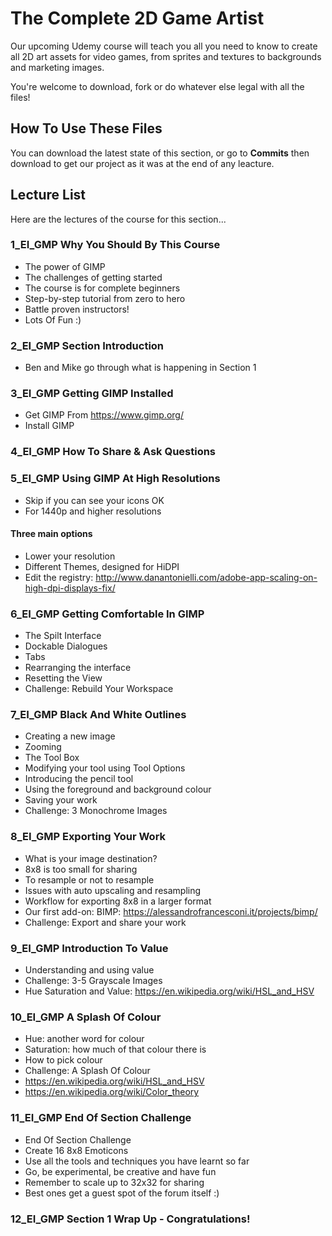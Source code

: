 # The Complete 2D Game Artist
Our upcoming Udemy course will teach you all you need to know to create all 2D art assets for video games, from sprites and textures to backgrounds and marketing images.

You're welcome to download, fork or do whatever else legal with all the files!

## How To Use These Files
You can download the latest state of this section, or go to **Commits** then download to get our project as it was at the end of any leacture.

## Lecture List
Here are the lectures of the course for this section...

### 1_EI_GMP Why You Should By This Course
+ The power of GIMP
+ The challenges of getting started
+ The course is for complete beginners
+ Step-by-step tutorial from zero to hero
+ Battle proven instructors!
+ Lots Of Fun :)

### 2_EI_GMP Section Introduction
+ Ben and Mike go through what is happening in Section 1

### 3_EI_GMP Getting GIMP Installed
+ Get GIMP From https://www.gimp.org/
+ Install GIMP

### 4_EI_GMP How To Share & Ask Questions

### 5_EI_GMP Using GIMP At High Resolutions

+ Skip if you can see your icons OK
+ For 1440p and higher resolutions
#### Three main options
+ Lower your resolution
+ Different Themes, designed for HiDPI
+ Edit the registry:
http://www.danantonielli.com/adobe-app-scaling-on-high-dpi-displays-fix/

### 6_EI_GMP Getting Comfortable In GIMP
+ The Spilt Interface
+ Dockable Dialogues
+ Tabs
+ Rearranging the interface
+ Resetting the View
+ Challenge: Rebuild Your Workspace

### 7_EI_GMP Black And White Outlines
+ Creating a new image
+ Zooming
+ The Tool Box
+ Modifying your tool using Tool Options
+ Introducing the pencil tool
+ Using the foreground and background colour
+ Saving your work
+ Challenge: 3 Monochrome Images

### 8_EI_GMP Exporting Your Work
+ What is your image destination?
+ 8x8 is too small for sharing
+ To resample or not to resample
+ Issues with auto upscaling and resampling
+ Workflow for exporting 8x8 in a larger format
+ Our first add-on: BIMP: https://alessandrofrancesconi.it/projects/bimp/
+ Challenge: Export and share your work

### 9_EI_GMP Introduction To Value
+ Understanding and using value
+ Challenge: 3-5 Grayscale Images
+ Hue Saturation and Value: https://en.wikipedia.org/wiki/HSL_and_HSV​

### 10_EI_GMP A Splash Of Colour
+ Hue: another word for colour
+ Saturation: how much of that colour there is
+ How to pick colour
+ Challenge: A Splash Of Colour
+ https://en.wikipedia.org/wiki/HSL_and_HSV
+ https://en.wikipedia.org/wiki/Color_theory

### 11_EI_GMP End Of Section Challenge
+ End Of Section Challenge
+ Create 16 8x8 Emoticons
+ Use all the tools and techniques you have learnt so far
+ Go, be experimental, be creative and have fun
+ Remember to scale up to 32x32 for sharing
+ Best ones get a guest spot of the forum itself :)

### 12_EI_GMP Section 1 Wrap Up - Congratulations!
